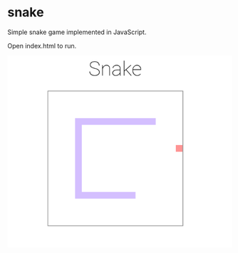 # snake

Simple snake game implemented in JavaScript.

Open index.html to run.

![preview](./preview.png)
